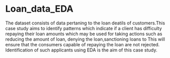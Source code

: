 # Loan_data_EDA
The dataset consists of data pertaning to the loan deatils of customers.This case study aims to identify patterns which indicate if a client has difficulty repaying their loan amounts which may be used for taking actions such as  reducing the amount of loan, denying the loan,sanctioning loans to  This will ensure that the consumers capable of repaying the loan are not rejected. Identification of such applicants using EDA is the aim of this case study.
